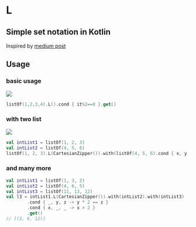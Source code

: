 # L

## Simple set notation in Kotlin
Inspired by [medium post](https://medium.com/@farolfo/list-comprehensions-in-java-230e6a9d3a0c)

## Usage

### basic usage
![](http://lizzardry.download/3VXVy3/1U75qiD5+)

```kotlin
listOf(1,2,3,4).L().cond { it%2==0 }.get()
```

### with two list
![](http://lizzardry.download/11HiXR/5LSOgp3u+)

```kotlin
val intList1 = listOf(1, 2, 3)
val intList2 = listOf(4, 5, 6)
listOf(1, 2, 3).L(CartesianZipper()).with(listOf(4, 5, 6).cond { x, y -> x * 2 == y }.get()
```
### and many more

```kotlin
val intList1 = listOf(1, 3, 2)
val intList2 = listOf(4, 6, 5)
val intList3 = listOf(11, 13, 12)
val l3 = intList1.L(CartesianZipper()).with(intList2).with(intList3)
		.cond { _, y, z -> y * 2 == z }
		.cond { x, _, _ -> x > 2 }
		.get()
// [(3, 6, 12)]
```
